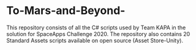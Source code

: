 # To-Mars-and-Beyond-
This repository consists of all the C# scripts used by Team KAPA in the solution for SpaceApps Challenge 2020.
The repository also contains 20 Standard Assets scripts available on open source (Asset Store-Unity).
